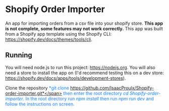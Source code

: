 # Shopify Order Importer
An app for importing orders from a csv file into your shopify store.
<b>This app is not complete, some features may not work correctly.</b> This app was built from a Shopify app template using the Shopify CLI: https://shopify.dev/docs/themes/tools/cli.

## Running
You will need node.js to run this project: https://nodejs.org. You will also need a store to install the app on (I'd recommend testing this on a dev store: https://shopify.dev/docs/apps/tools/development-stores).

Clone the repository <span style="color:#1080FF">*git clone https://github.com/IsaacProulx/Shopify-order-importer.git*</span> then enter the root directory <span style="color:#1080FF">*cd Shopify-order-importer*</span>. In the root directory run <span style="color:#1080FF">*npm install*</span> then run <span style="color:#1080FF">*npm run dev*</span> and follow the instructions on screen.